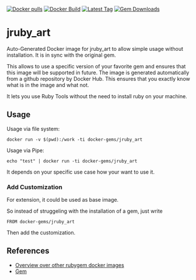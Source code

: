 [![Docker pulls](https://img.shields.io/docker/pulls/rubygem/jruby_art.svg)](https://hub.docker.com/r/rubygem/jruby_art/)
[![Docker Build](https://img.shields.io/docker/automated/rubygem/jruby_art.svg)](https://hub.docker.com/r/rubygem/jruby_art/)
[![Latest Tag](https://img.shields.io/github/tag/docker-rubygem/jruby_art.svg)](https://hub.docker.com/r/rubygem/jruby_art/)
[![Gem Downloads](https://img.shields.io/gem/dt/jruby_art.svg)](https://rubygems.org/gems/jruby_art/)
# jruby_art

Auto-Generated Docker image for jruby_art to allow simple usage without installation.
It is in sync with the original gem.

This allows to use a specific version of your favorite gem and ensures that this image will be supported in future.
The image is generated automatically from a github repository by Docker Hub.
This ensures that you exactly know what is in the image and what not.

It lets you use Ruby Tools without the need to install ruby on your machine.

## Usage

Usage via file system:

`docker run -v $(pwd):/work -ti docker-gems/jruby_art`

Usage via Pipe:

`echo "test" | docker run -ti docker-gems/jruby_art`

It depends on your specific use case how your want to use it.

### Add Customization

For extension, it could be used as base image.

So instead of struggeling with the installation of a gem, just write

`FROM docker-gems/jruby_art`

Then add the customization.

## References

 - [Overview over other rubygem docker images](https://github.com/thinkbot/docker-rubygem)
 - [Gem](https://rubygems.org/gems/jruby_art/)
